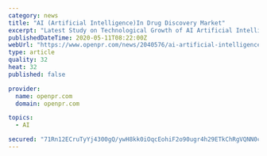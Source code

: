 ```yaml
---
category: news
title: "AI (Artificial Intelligence)In Drug Discovery Market"
excerpt: "Latest Study on Technological Growth of AI Artificial Intelligence In Drug Discovery Market 2020 2027 A detailed study accumulated to offer Latest insights about acute features of the Artificial Intelligence Ai In Drug Discovery market This Report studies the latest"
publishedDateTime: 2020-05-11T08:22:00Z
webUrl: "https://www.openpr.com/news/2040576/ai-artificial-intelligence-in-drug-discovery-market"
type: article
quality: 32
heat: 32
published: false

provider:
  name: openpr.com
  domain: openpr.com

topics:
  - AI

secured: "71Rn12ECruTyYj4300gQ/ywH8kk0iOqcEohiF2o90ugr4h29ETkChRgVQNN0ciVwTNHidXcYJ6XXQ3/7dsMKbXkVHfJsQuV5hRcgoLBpaTAsLPxWh8PAMOY4g+aSh/qGS8di3tCCHe1bixuLE+O9EP31tH324+1agLvIQ1FY+Yy23HqduZxceILbGbZKI8ylcERFm1ojR8DdwMxXL800El6mQJSGI/eCpiBA9UM5d3zSNVUX2bzkPNPFMX08fOgSeysPJV9NKbIJzUE01rpLrTBR0Cp/h85cr1r9mRr4GAbIIgThUbT5Jvo4FQXmX+/CWGUZhLwMxL3bPeTegZH5iG+enoEwfeAlLoPYqMEG/IDNFOWK5AkEKNkE8ijL4igM5VQYzmUnAXudLACDXf8T71zBWmwY+kKj2SnETJM4e0PMWg5piy05S19tDbL9AXeK8a27FSAVaQod5t6jE1oPCVTfpOxkcTj871D6HEm922c=;bZxb8gDdyoZpB0G/So2IbA=="
---
```


